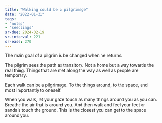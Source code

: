 ```yaml
---
title: "Walking could be a pilgrimage"
date: "2022-01-31"
tags:
- "notes"
- "seedlings"
sr-due: 2024-02-19
sr-interval: 221
sr-ease: 270
---
```


The main goal of a pilgrim is be changed when he returns.

The pilgrim sees the path as transitory. Not a home but a way towards the real thing. Things that are met along the way as well as people are temporary.

Each walk can be a pilgrimage. To the things around, to the space, and most importantly to oneself.

When you walk, let your gaze touch as many things around you as you can. Breathe the air that is around you. And then walk and feel your feet or sandals touch the ground. This is the closest you can get to the space around you.